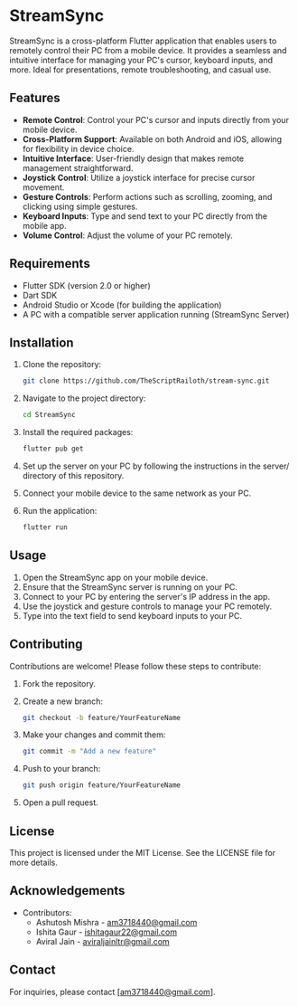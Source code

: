 # StreamSync

StreamSync is a cross-platform Flutter application that enables users to remotely control their PC from a mobile device. It provides a seamless and intuitive interface for managing your PC's cursor, keyboard inputs, and more. Ideal for presentations, remote troubleshooting, and casual use.

## Features

- **Remote Control**: Control your PC's cursor and inputs directly from your mobile device.
- **Cross-Platform Support**: Available on both Android and iOS, allowing for flexibility in device choice.
- **Intuitive Interface**: User-friendly design that makes remote management straightforward.
- **Joystick Control**: Utilize a joystick interface for precise cursor movement.
- **Gesture Controls**: Perform actions such as scrolling, zooming, and clicking using simple gestures.
- **Keyboard Inputs**: Type and send text to your PC directly from the mobile app.
- **Volume Control**: Adjust the volume of your PC remotely.

## Requirements

- Flutter SDK (version 2.0 or higher)
- Dart SDK
- Android Studio or Xcode (for building the application)
- A PC with a compatible server application running (StreamSync Server)

## Installation

1. Clone the repository:
   ```bash
   git clone https://github.com/TheScriptRailoth/stream-sync.git

2. Navigate to the project directory:

   ```bash
   cd StreamSync
   
3. Install the required packages:

    ```bash
    flutter pub get
   
4. Set up the server on your PC by following the instructions in the server/ directory of this repository.

5. Connect your mobile device to the same network as your PC.

6. Run the application:

    ```bash
    flutter run

## Usage

1. Open the StreamSync app on your mobile device.
2. Ensure that the StreamSync server is running on your PC.
3. Connect to your PC by entering the server's IP address in the app.
4. Use the joystick and gesture controls to manage your PC remotely.
5. Type into the text field to send keyboard inputs to your PC.


## Contributing

Contributions are welcome! Please follow these steps to contribute:

1. Fork the repository.

2. Create a new branch:
    ```bash
    git checkout -b feature/YourFeatureName
   
3. Make your changes and commit them:
    ```bash
    git commit -m "Add a new feature"
   
4. Push to your branch:
    ```bash
    git push origin feature/YourFeatureName
   
5. Open a pull request.

## License
This project is licensed under the MIT License. See the LICENSE file for more details.

## Acknowledgements
* Contributors:
    * Ashutosh Mishra - am3718440@gmail.com
    * Ishita Gaur - ishitagaur22@gmail.com
    * Aviral Jain - aviraljainltr@gmail.com   

## Contact
For inquiries, please contact [am3718440@gmail.com].
